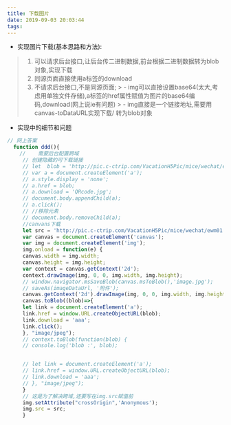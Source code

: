 ```yaml
---
title: 下载图片
date: 2019-09-03 20:03:44
tags:
---
```

- 实现图片下载(基本思路和方法):
> 1. 可以请求后台接口,让后台传二进制数据,前台根据二进制数据转为blob对象,实现下载
> 2. 同源页面直接使用a标签的download
> 3. 不请求后台接口,不是同源页面; 
    > - img可以直接设置base64(太大,考虑用单独文件存储),a标签的href属性赋值为图片的base64编码,download(网上说ie有问题)
    > - img直接是一个链接地址,需要用canvas-toDataURL实现下载/ 转为blob对象
- 实现中的细节和问题
```js
// 网上答案
  function ddd(){
    //    需要后台配置跨域
     // 创建隐藏的可下载链接  
     // let  blob = 'http://pic.c-ctrip.com/VacationH5Pic/mice/wechat/ewm01.png';
     // var a = document.createElement('a');
     // a.style.display = 'none';
     // a.href = blob;       
     // a.download = 'QRcode.jpg';
     // document.body.appendChild(a);
     // a.click();
     // //移除元素
     // document.body.removeChild(a);
     //canvans下载
     let src = 'http://pic.c-ctrip.com/VacationH5Pic/mice/wechat/ewm01.png';
     var canvas = document.createElement('canvas');
     var img = document.createElement('img');
     img.onload = function(e) {
     canvas.width = img.width;
     canvas.height = img.height;
     var context = canvas.getContext('2d');
     context.drawImage(img, 0, 0, img.width, img.height);
     // window.navigator.msSaveBlob(canvas.msToBlob(),'image.jpg');
     // saveAs(imageDataUrl, '附件');
     canvas.getContext('2d').drawImage(img, 0, 0, img.width, img.height);
     canvas.toBlob((blob)=>{
     let link = document.createElement('a');
     link.href = window.URL.createObjectURL(blob);
     link.download = 'aaa';
     link.click();
     }, "image/jpeg");
     // context.toBlob(function(blob) {
     // console.log('blob :', blob);


     // let link = document.createElement('a');
     // link.href = window.URL.createObjectURL(blob);
     // link.download = 'aaa';
     // }, "image/jpeg");
     }
     // 这是为了解决跨域,还要写在img.src赋值前
     img.setAttribute("crossOrigin",'Anonymous');
     img.src = src;
     }
```